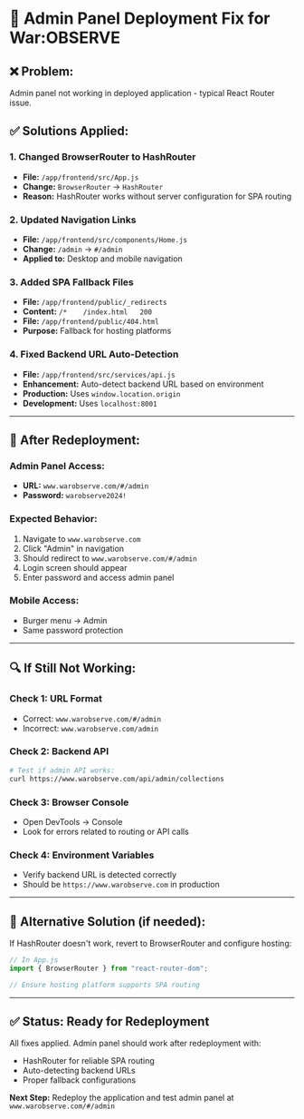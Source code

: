 # 🔧 Admin Panel Deployment Fix for War:OBSERVE

## ❌ **Problem:**
Admin panel not working in deployed application - typical React Router issue.

## ✅ **Solutions Applied:**

### 1. **Changed BrowserRouter to HashRouter**
- **File:** `/app/frontend/src/App.js`
- **Change:** `BrowserRouter` → `HashRouter`
- **Reason:** HashRouter works without server configuration for SPA routing

### 2. **Updated Navigation Links**
- **File:** `/app/frontend/src/components/Home.js`
- **Change:** `/admin` → `#/admin`
- **Applied to:** Desktop and mobile navigation

### 3. **Added SPA Fallback Files**
- **File:** `/app/frontend/public/_redirects`
- **Content:** `/*    /index.html   200`
- **File:** `/app/frontend/public/404.html`
- **Purpose:** Fallback for hosting platforms

### 4. **Fixed Backend URL Auto-Detection**
- **File:** `/app/frontend/src/services/api.js`
- **Enhancement:** Auto-detect backend URL based on environment
- **Production:** Uses `window.location.origin`
- **Development:** Uses `localhost:8001`

---

## 🚀 **After Redeployment:**

### **Admin Panel Access:**
- **URL:** `www.warobserve.com/#/admin`
- **Password:** `warobserve2024!`

### **Expected Behavior:**
1. Navigate to `www.warobserve.com`
2. Click "Admin" in navigation
3. Should redirect to `www.warobserve.com/#/admin`
4. Login screen should appear
5. Enter password and access admin panel

### **Mobile Access:**
- Burger menu → Admin
- Same password protection

---

## 🔍 **If Still Not Working:**

### **Check 1: URL Format**
- Correct: `www.warobserve.com/#/admin`
- Incorrect: `www.warobserve.com/admin`

### **Check 2: Backend API**
```bash
# Test if admin API works:
curl https://www.warobserve.com/api/admin/collections
```

### **Check 3: Browser Console**
- Open DevTools → Console
- Look for errors related to routing or API calls

### **Check 4: Environment Variables**
- Verify backend URL is detected correctly
- Should be `https://www.warobserve.com` in production

---

## 🎯 **Alternative Solution (if needed):**

If HashRouter doesn't work, revert to BrowserRouter and configure hosting:

```javascript
// In App.js
import { BrowserRouter } from "react-router-dom";

// Ensure hosting platform supports SPA routing
```

---

## ✅ **Status: Ready for Redeployment**

All fixes applied. Admin panel should work after redeployment with:
- HashRouter for reliable SPA routing
- Auto-detecting backend URLs
- Proper fallback configurations

**Next Step:** Redeploy the application and test admin panel at `www.warobserve.com/#/admin`